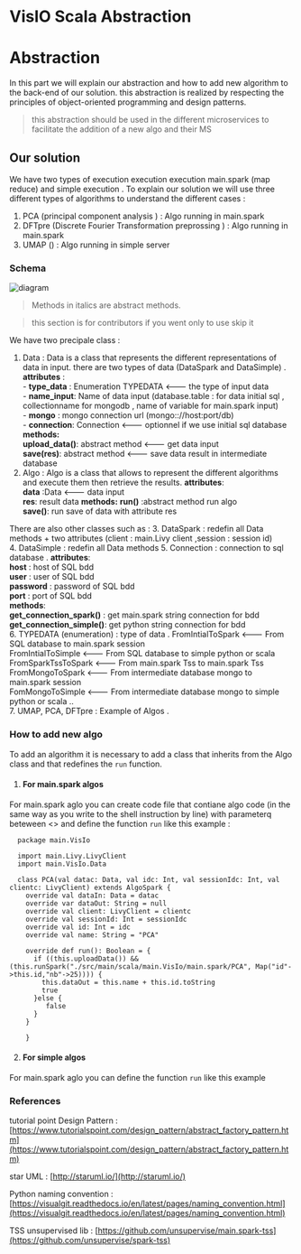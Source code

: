 # VisIO Scala Abstraction

# Abstraction 

In this part we will explain our abstraction and how to add new algorithm to the back-end of our solution. this abstraction is realized by respecting the principles of object-oriented programming and design patterns. 


> this abstraction should be used in the different microservices to facilitate the addition of a new algo and their MS
## Our solution
We have two types of execution execution execution main.spark (map reduce) and simple execution .
To explain our solution we will use three different types of algorithms to understand the different cases : 

 1. PCA (principal component analysis )  : Algo running in main.spark 
 2. DFTpre (Discrete Fourier Transformation preprossing ) : Algo running in main.spark 
 3. UMAP () : Algo running in simple server 

### Schema
![diagram](Main.png)

> Methods in italics are abstract methods.

> this section is for contributors if you went only to use skip it

We have two precipale  class  : 

 1. Data : Data is a class that represents the different representations of data in input. there are two types of data (DataSpark and DataSimple) .
**attributes** :  
		- **type_data** : Enumeration TYPEDATA <--- the type of input data    
		- **name_input**: Name of data input (database.table : for data initial sql , collectionname for mongodb , name of variable for main.spark input)  
		- **mongo** : mongo connection url (mongo:://host:port/db)  
		- **connection**: Connection  <--- optionnel if we use initial sql database   
**methods:**  
		**upload_data()**: abstract method <--- get data input   
		**save(res)**: abstract method <--- save data result in intermediate database
 2. Algo : Algo is a class that allows to represent the different algorithms and execute them then retrieve the results. 
 **attributes**:   
	 **data** :Data <--- data input  
	 **res**: result data 
**methods:** 
	**run()** :abstract method run algo   
	**save()**: run save of data with attribute res  
	
There are also other classes such as : 
 3. DataSpark : redefin all Data methods + two attributes (client : main.Livy client ,session : session id)  
 4. DataSimple : redefin all Data methods
 5. Connection : connection to sql database .
**attributes**:  
**host**  : host of SQL bdd  
**user**   : user of SQL bdd  
**password** : password of SQL bdd  
**port** : port of SQL bdd  
**methods**:  
**get_connection_spark()** : get main.spark string connection for bdd  
**get_connection_simple()**: get python string connection for bdd  
 6. TYPEDATA (enumeration) : type of data . 
 FromIntialToSpark  <--- From SQL database to main.spark session   
FromIntialToSimple <--- From SQL database to simple python or scala   
FromSparkTssToSpark <--- From main.spark Tss to main.spark Tss  
FromMongoToSpark <--- From intermediate database mongo to main.spark session   
FomMongoToSimple <--- From intermediate database mongo to simple python or scala ..  
 7. UMAP, PCA, DFTpre : Example of Algos .  

### How to add new algo

To add an algorithm it is necessary to add a class that inherits from the Algo class and that redefines the `run` function. 
 1. #### For main.spark algos
 For main.spark aglo you can create code file that contiane algo code (in the same way as you write to the shell instruction by line) with parameterq beteween <> and  define the function `run` like this example   :   
                  
  
      package main.VisIo  
      
      import main.Livy.LivyClient  
      import main.VisIo.Data  
      
      class PCA(val datac: Data, val idc: Int, val sessionIdc: Int, val clientc: LivyClient) extends AlgoSpark {  
        override val dataIn: Data = datac
        override var dataOut: String = null
        override val client: LivyClient = clientc
        override val sessionId: Int = sessionIdc
        override val id: Int = idc
        override val name: String = "PCA"
      
        override def run(): Boolean = {
          if ((this.uploadData()) && (this.runSpark("./src/main/scala/main.VisIo/main.spark/PCA", Map("id"->this.id,"nb"->25)))) {
            this.dataOut = this.name + this.id.toString
            true
          }else {
             false
          }
        }
      
        }
  
 2.  #### For  simple algos
  For main.spark aglo you can define the function `run` like this example   

### References 
tutorial point Design Pattern : [https://www.tutorialspoint.com/design_pattern/abstract_factory_pattern.htm](https://www.tutorialspoint.com/design_pattern/abstract_factory_pattern.htm)

star UML : [http://staruml.io/](http://staruml.io/)

Python naming convention : [https://visualgit.readthedocs.io/en/latest/pages/naming_convention.html](https://visualgit.readthedocs.io/en/latest/pages/naming_convention.html) 

TSS unsupervised lib : [https://github.com/unsupervise/main.spark-tss](https://github.com/unsupervise/spark-tss) 